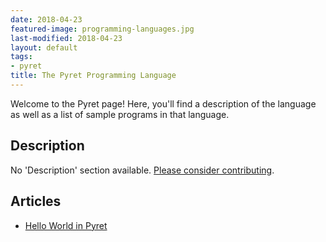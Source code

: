 ```yaml
---
date: 2018-04-23
featured-image: programming-languages.jpg
last-modified: 2018-04-23
layout: default
tags:
- pyret
title: The Pyret Programming Language
---
```


Welcome to the Pyret page! Here, you'll find a description of the language as well as a list of sample programs in that language.

## Description

No 'Description' section available. [Please consider contributing](https://github.com/TheRenegadeCoder/sample-programs-website).

## Articles

- [Hello World in Pyret](https://sampleprograms.io/projects/hello-world/pyret)